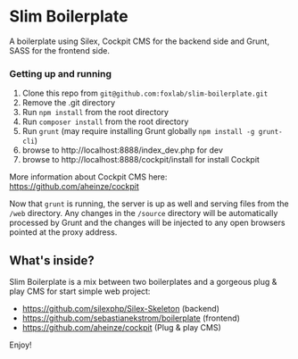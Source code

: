 Slim Boilerplate
=====================================
A boilerplate using Silex, Cockpit CMS for the backend side and Grunt, SASS for the frontend side.

### Getting up and running
1. Clone this repo from `git@github.com:foxlab/slim-boilerplate.git`
2. Remove the .git directory
3. Run `npm install` from the root directory
4. Run `composer install` from the root directory
5. Run `grunt` (may require installing Grunt globally `npm install -g grunt-cli`)
6. browse to http://localhost:8888/index_dev.php for dev
7. browse to http://localhost:8888/cockpit/install for install Cockpit

More information about Cockpit CMS here: https://github.com/aheinze/cockpit

Now that `grunt` is running, the server is up as well and serving files from the `/web` directory. Any changes in the `/source` directory will be automatically processed by Grunt and the changes will be injected to any open browsers pointed at the proxy address.

What's inside?
---------------
Slim Boilerplate is a mix between two boilerplates and a gorgeous plug & play CMS for start simple web project:
* https://github.com/silexphp/Silex-Skeleton (backend)
* https://github.com/sebastianekstrom/boilerplate (frontend)
* https://github.com/aheinze/cockpit (Plug & play CMS)

Enjoy!
